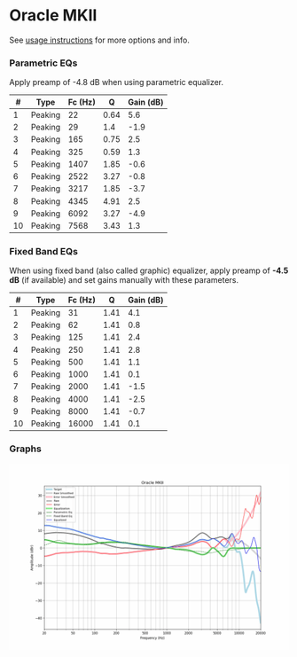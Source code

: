 # Oracle MKII
See [usage instructions](https://github.com/jaakkopasanen/AutoEq#usage) for more options and info.

### Parametric EQs
Apply preamp of -4.8 dB when using parametric equalizer.

|   # | Type    |   Fc (Hz) |    Q |   Gain (dB) |
|-----|---------|-----------|------|-------------|
|   1 | Peaking |        22 | 0.64 |         5.6 |
|   2 | Peaking |        29 | 1.4  |        -1.9 |
|   3 | Peaking |       165 | 0.75 |         2.5 |
|   4 | Peaking |       325 | 0.59 |         1.3 |
|   5 | Peaking |      1407 | 1.85 |        -0.6 |
|   6 | Peaking |      2522 | 3.27 |        -0.8 |
|   7 | Peaking |      3217 | 1.85 |        -3.7 |
|   8 | Peaking |      4345 | 4.91 |         2.5 |
|   9 | Peaking |      6092 | 3.27 |        -4.9 |
|  10 | Peaking |      7568 | 3.43 |         1.3 |

### Fixed Band EQs
When using fixed band (also called graphic) equalizer, apply preamp of **-4.5 dB** (if available) and set gains manually with these parameters.

|   # | Type    |   Fc (Hz) |    Q |   Gain (dB) |
|-----|---------|-----------|------|-------------|
|   1 | Peaking |        31 | 1.41 |         4.1 |
|   2 | Peaking |        62 | 1.41 |         0.8 |
|   3 | Peaking |       125 | 1.41 |         2.4 |
|   4 | Peaking |       250 | 1.41 |         2.8 |
|   5 | Peaking |       500 | 1.41 |         1.1 |
|   6 | Peaking |      1000 | 1.41 |         0.1 |
|   7 | Peaking |      2000 | 1.41 |        -1.5 |
|   8 | Peaking |      4000 | 1.41 |        -2.5 |
|   9 | Peaking |      8000 | 1.41 |        -0.7 |
|  10 | Peaking |     16000 | 1.41 |         0.1 |

### Graphs
![](./Oracle%20MKII.png)
